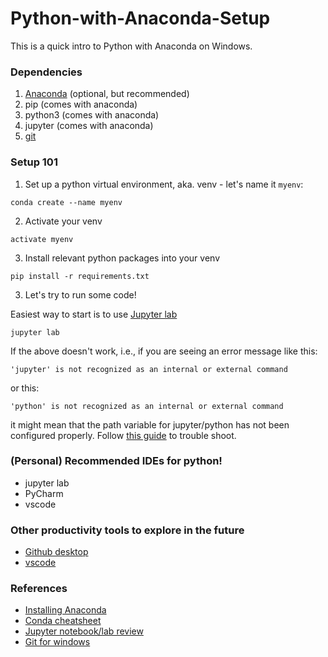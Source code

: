 # Python-with-Anaconda-Setup

This is a quick intro to Python with Anaconda on Windows.

### Dependencies

1. [Anaconda](https://www.anaconda.com/) (optional, but recommended)
2. pip (comes with anaconda)
3. python3 (comes with anaconda)
4. jupyter (comes with anaconda)
5. [git](https://git-scm.com/download/win)

### Setup 101

1. Set up a python virtual environment, aka. venv - let's name it `myenv`:

```
conda create --name myenv
```

2. Activate your venv

```
activate myenv
```

3. Install relevant python packages into your venv

```
pip install -r requirements.txt
```

3. Let's try to run some code!

Easiest way to start is to use [Jupyter lab](https://jupyterlab.readthedocs.io/en/latest/)
```
jupyter lab
```

If the above doesn't work, i.e., if you are seeing an error message like this:
```
'jupyter' is not recognized as an internal or external command
```
or this:
```
'python' is not recognized as an internal or external command
```
it might mean that the path variable for jupyter/python has not been configured properly.
Follow [this guide](https://medium.com/@viknesh2798/how-to-fix-the-issues-while-using-python-command-in-the-command-prompt-ba56d9018c5f#:~:text=This%20is%20because%2C%20the%20windows,the%20python%20from%20command%20line.) to trouble shoot.

### (Personal) Recommended IDEs for python!

- jupyter lab
- PyCharm
- vscode

### Other productivity tools to explore in the future

- [Github desktop](https://desktop.github.com/)
- [vscode](https://code.visualstudio.com/)

### References

- [Installing Anaconda](https://www.anaconda.com/)
- [Conda cheatsheet](https://docs.conda.io/projects/conda/en/4.6.0/_downloads/52a95608c49671267e40c689e0bc00ca/conda-cheatsheet.pdf)
- [Jupyter notebook/lab review](https://www.reviewnb.com/)
- [Git for windows](https://git-scm.com/download/win)

